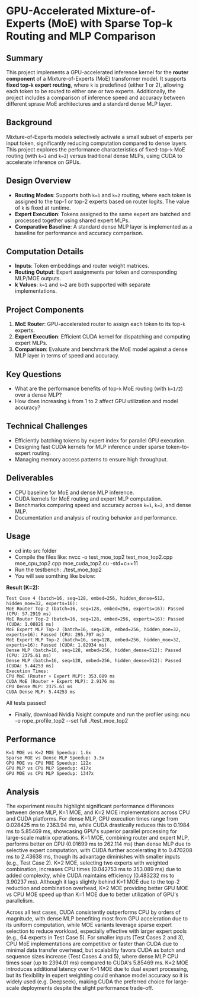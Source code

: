 

# GPU-Accelerated Mixture-of-Experts (MoE) with Sparse Top-k Routing and MLP Comparison

## Summary

This project implements a GPU-accelerated inference kernel for the **router component** of a Mixture-of-Experts (MoE) transformer model. It supports **fixed top-`k` expert routing**, where `k` is predefined (either 1 or 2), allowing each token to be routed to either one or two experts. Additionally, the project includes a comparison of inference speed and accuracy between different sprase MoE architectures and a standard dense MLP layer.

## Background

Mixture-of-Experts models selectively activate a small subset of experts per input token, significantly reducing computation compared to dense layers. This project explores the performance characteristics of fixed-top-`k` MoE routing (with `k=1` and `k=2`) versus traditional dense MLPs, using CUDA to accelerate inference on GPUs.

## Design Overview

* **Routing Modes**: Supports both `k=1` and `k=2` routing, where each token is assigned to the top-1 or top-2 experts based on router logits. The value of `k` is fixed at runtime.
* **Expert Execution**: Tokens assigned to the same expert are batched and processed together using shared expert MLPs.
* **Comparative Baseline**: A standard dense MLP layer is implemented as a baseline for performance and accuracy comparison.

## Computation Details

* **Inputs**: Token embeddings and router weight matrices.
* **Routing Output**: Expert assignments per token and corresponding MLP/MOE outputs.
* **k Values**: `k=1` and `k=2` are both supported with separate implementations.

## Project Components

1. **MoE Router**: GPU-accelerated router to assign each token to its top-`k` experts.
2. **Expert Execution**: Efficient CUDA kernel for dispatching and computing expert MLPs.
3. **Comparison**: Evaluate and benchmark the MoE model against a dense MLP layer in terms of speed and accuracy.

## Key Questions

* What are the performance benefits of top-`k` MoE routing (with `k=1/2`) over a dense MLP?
* How does increasing `k` from 1 to 2 affect GPU utilization and model accuracy?

## Technical Challenges

* Efficiently batching tokens by expert index for parallel GPU execution.
* Designing fast CUDA kernels for MLP inference under sparse token-to-expert routing.
* Managing memory access patterns to ensure high throughput.

## Deliverables

* CPU baseline for MoE and dense MLP inference.
* CUDA kernels for MoE routing and expert MLP computation.
* Benchmarks comparing speed and accuracy across `k=1`, `k=2`, and dense MLP.
* Documentation and analysis of routing behavior and performance.

## Usage

* cd into src folder
* Compile the files like: nvcc -o test_moe_top2 test_moe_top2.cpp moe_cpu_top2.cpp moe_cuda_top2.cu -std=c++11
* Run the testbench: ./test_moe_top2
* You will see somthing like below:

    
**Result (K=2):**

    Test Case 4 (batch=16, seq=128, embed=256, hidden_dense=512, hidden_moe=32, experts=16):
    MoE Router Top-2 (batch=16, seq=128, embed=256, experts=16): Passed (CPU: 57.2919 ms)
    MoE Router Top-2 (batch=16, seq=128, embed=256, experts=16): Passed (CUDA: 1.08826 ms)
    MoE Expert MLP Top-2 (batch=16, seq=128, embed=256, hidden_moe=32, experts=16): Passed (CPU: 295.797 ms)
    MoE Expert MLP Top-2 (batch=16, seq=128, embed=256, hidden_moe=32, experts=16): Passed (CUDA: 1.82934 ms)
    Dense MLP (batch=16, seq=128, embed=256, hidden_dense=512): Passed (CPU: 2375.61 ms)
    Dense MLP (batch=16, seq=128, embed=256, hidden_dense=512): Passed (CUDA: 5.44253 ms)
    Execution Times:
    CPU MoE (Router + Expert MLP): 353.089 ms
    CUDA MoE (Router + Expert MLP): 2.9176 ms
    CPU Dense MLP: 2375.61 ms
    CUDA Dense MLP: 5.44253 ms

All tests passed!

* Finally, download Nvidia Nsight compute and run the profiler using: ncu -o rope_profile_top2 --set full ./test_moe_top2

## Performance

    K=1 MOE vs K=2 MOE Speedup: 1.6x
    Sparse MOE vs Dense MLP Speedup: 3.3x
    GPU MOE vs CPU MOE Speedup: 122x
    GPU MLP vs CPU MLP Speedup: 417x
    GPU MOE vs CPU MLP Speedup: 1347x

## Analysis
The experiment results highlight significant performance differences between dense MLP, K=1 MOE, and K=2 MOE implementations across CPU and CUDA platforms. For dense MLP, CPU execution times range from 0.028425 ms to 2363.94 ms, while CUDA drastically reduces this to 0.1984 ms to 5.85469 ms, showcasing GPU's superior parallel processing for large-scale matrix operations. K=1 MOE, combining router and expert MLP, performs better on CPU (0.01699 ms to 262.114 ms) than dense MLP due to selective expert computation, with CUDA further accelerating it to 0.470208 ms to 2.43638 ms, though its advantage diminishes with smaller inputs (e.g., Test Case 2). K=2 MOE, selecting two experts with weighted combination, increases CPU times (0.042753 ms to 353.089 ms) due to added complexity, while CUDA maintains efficiency (0.483232 ms to 3.90237 ms). Although it lags slightly behind K=1 MOE due to the top-2 reduction and combination overhead, K=2 MOE providing better GPU MOE vs CPU MOE speed up than K=1 MOE due to better utilization of GPU's parallelism.

Across all test cases, CUDA consistently outperforms CPU by orders of magnitude, with dense MLP benefiting most from GPU acceleration due to its uniform computation, while MOE variants leverage sparse expert selection to reduce workload, especially effective with larger expert pools (e.g., 64 experts in Test Case 5). For smaller inputs (Test Cases 2 and 3), CPU MoE implementations are competitive or faster than CUDA due to minimal data transfer overhead, but scalability favors CUDA as batch and sequence sizes increase (Test Cases 4 and 5), where dense MLP CPU times soar (up to 2394.01 ms) compared to CUDA's 5.85469 ms. K=2 MOE introduces additional latency over K=1 MOE due to dual expert processing, but its flexibility in expert weighting could enhance model accuracy so it is widely used (e.g. Deepseek), making CUDA the preferred choice for large-scale deployments despite the slight performance trade-off. 



